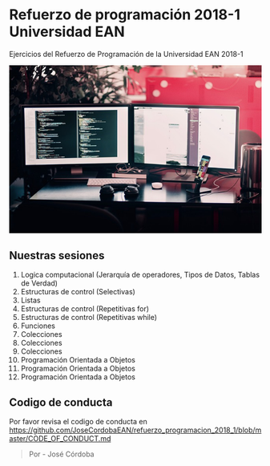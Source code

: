 # Refuerzo de programación 2018-1 Universidad EAN
Ejercicios del Refuerzo de Programación de la Universidad EAN 2018-1

<p align="center">
  <img src="https://github.com/JoseCordobaEAN/refuerzo_programacion_2018_1/blob/master/computer.jpg?raw=true" alt="Coding home"/>
</p>

## Nuestras sesiones

1. Logica computacional (Jerarquía de operadores, Tipos de Datos, Tablas de Verdad)
2. Estructuras de control (Selectivas)
3. Listas
4. Estructuras de control (Repetitivas for)
5. Estructuras de control (Repetitivas while)
6. Funciones
7. Colecciones
8. Colecciones
9. Colecciones
10. Programación Orientada a Objetos
11. Programación Orientada a Objetos
12. Programación Orientada a Objetos

## Codigo de conducta
Por favor revisa el codigo de conducta en https://github.com/JoseCordobaEAN/refuerzo_programacion_2018_1/blob/master/CODE_OF_CONDUCT.md



>Por - José Córdoba


